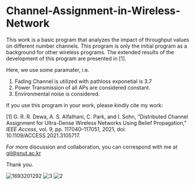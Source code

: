 # Channel-Assignment-in-Wireless-Network
This work is a basic program that analyzes the impact of throughput values on different number channels. This program is only the initial program as a background for other wireless programs. The extended results of the development of this program are presented in [1].

Here, we use some paramater, i.e.
  1. Fading Channel is utilized with pathloss exponetial is 3.7
  2. Power Transmission of all APs are considered constant.
  3. Environmental noise is considered.

If you use this program in your work, please kindly cite my work:

[1] G. R. R. Dewa, A. S. Alfathani, C. Park, and I. Sohn, “Distributed Channel Assignment for Ultra-Dense Wireless Networks Using Belief Propagation,” _IEEE Access_, vol. 9, pp. 117040–117051, 2021, doi: 10.1109/ACCESS.2021.3105717.

For more discussion and collaboration, you can correspond with me at gil@snut.ac.kr

Thank you.

![1693201292](https://github.com/gilangrayuda32/Channel-Assignment-in-Wireless-Network/assets/113423105/5e640900-66f8-4000-b60e-28d23a9a5866)
![3](https://github.com/gilangrayuda32/Channel-Assignment-in-Wireless-Network/assets/113423105/e450430d-37d3-42ee-a522-0727aae18819)
![2](https://github.com/gilangrayuda32/Channel-Assignment-in-Wireless-Network/assets/113423105/91ea944a-35cc-410e-aa27-99eabae854c7)
